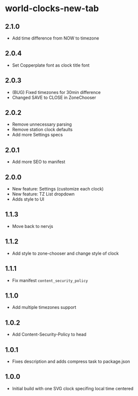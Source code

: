 # world-clocks-new-tab

## 2.1.0

 - Add time difference from NOW to timezone

## 2.0.4

 - Set Copperplate font as clock title font

## 2.0.3

 - (BUG) Fixed timezones for 30min difference
 - Changed SAVE to CLOSE in ZoneChooser

## 2.0.2

 - Remove unnecessary parsing
 - Remove station clock defaults
 - Add more Settings specs

## 2.0.1

 - Add more SEO to manifest

## 2.0.0

 - New feature: Settings (customize each clock)
 - New feature: TZ List dropdown
 - Adds style to UI

## 1.1.3

 - Move back to nervjs

## 1.1.2

 - Add style to zone-chooser and change style of clock

## 1.1.1

 - Fix manifest `content_security_policy`

## 1.1.0

 - Add multiple timezones support

## 1.0.2

 - Add Content-Security-Policy to head

## 1.0.1

 - Fixes description and adds compress task to package.json

## 1.0.0

 - Initial build with one SVG clock specifing local time centered
